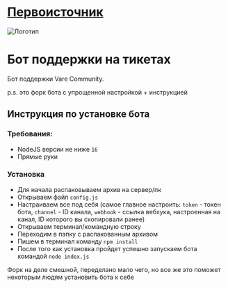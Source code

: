 # [Первоисточник](https://github.com/vare-team/tescall)
![Логотип](https://repository-images.githubusercontent.com/405056494/5120bda3-78bd-44c1-b43d-4fdd77746bd3 "Логотип")
# Бот поддержки на тикетах
Бот поддержки Vare Community.

p.s. это форк бота с упрощенной настройкой + инструкцией

## Инструкция по установке бота
### Требования:
* NodeJS версии не ниже `16`
* Прямые руки
### Установка
* Для начала распаковываем архив на сервер/пк
* Открываем файл `config.js`
* Настраиваем все под себя (самое главное настроить: `token` - токен бота, `channel` - ID канала, `webhook` - ссылка вебхука, настроенная на канал, ID которого вы скопировали ранее)
* Открываем терминал/командную строку
* Переходим в папку с распакованным архивом
* Пишем в терминал команду `npm install`
* После того как установка пройдет успешно запускаем бота командой `node index.js`

Форк на деле смешной, переделано мало чего, но все же это поможет некоторым людям установить бота к себе
